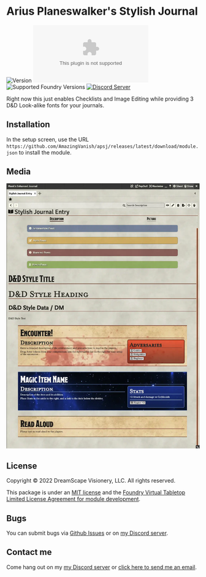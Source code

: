 # Arius Planeswalker's Stylish Journal

![Version](https://img.shields.io/github/v/tag/AmazingVanish/apsj?label=Version&style=flat-square&color=2577a1) ![Latest Release Download Count](https://img.shields.io/github/downloads/AmazingVanish/apsj/latest/module.zip?label=Downloads&style=flat-square&color=9b43a8) ![Supported Foundry Versions](https://img.shields.io/endpoint?url=https://foundryshields.com/version?url=https://raw.githubusercontent.com/arcanistzed/wst/main/module.json&style=flat-square&color=ff6400) [![Discord Server](https://img.shields.io/badge/-Discord-%232c2f33?style=flat-square&logo=discord)](https://discord.gg/ge9GJXDsM2)

Right now this just enables Checklists and Image Editing while providing 3 D&D Look-alike fonts for your journals.

## Installation

In the setup screen, use the URL `https://github.com/AmazingVanish/apsj/releases/latest/download/module.json` to install the module.

## Media

![screenshot](images/StylishJournalEntry.webp)

## License

Copyright © 2022 DreamScape Visionery, LLC. All rights reserved.

This package is under an [MIT license](LICENSE) and the [Foundry Virtual Tabletop Limited License Agreement for module development](https://foundryvtt.com/article/license/).

## Bugs

You can submit bugs via [Github Issues](https://github.com/AmazingVanish/apsj/issues/new/choose) or on [my Discord server](https://discord.gg/ge9GJXDsM2).

## Contact me

Come hang out on my [my Discord server](https://discord.gg/ge9GJXDsM2) or [click here to send me an email](mailto:chris.vancleve@dscape-llc.com?subject=Arius%20Planeswalker's%20Stylish%20Journal%20module%20for%20Foundry%20VTT).
